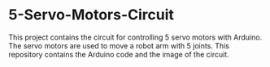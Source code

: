 # 5-Servo-Motors-Circuit

This project contains the circuit for controlling 5 servo motors with Arduino.
The servo motors are used to move a robot arm with 5 joints. 
This repository contains the Arduino code and the image of the circuit.
